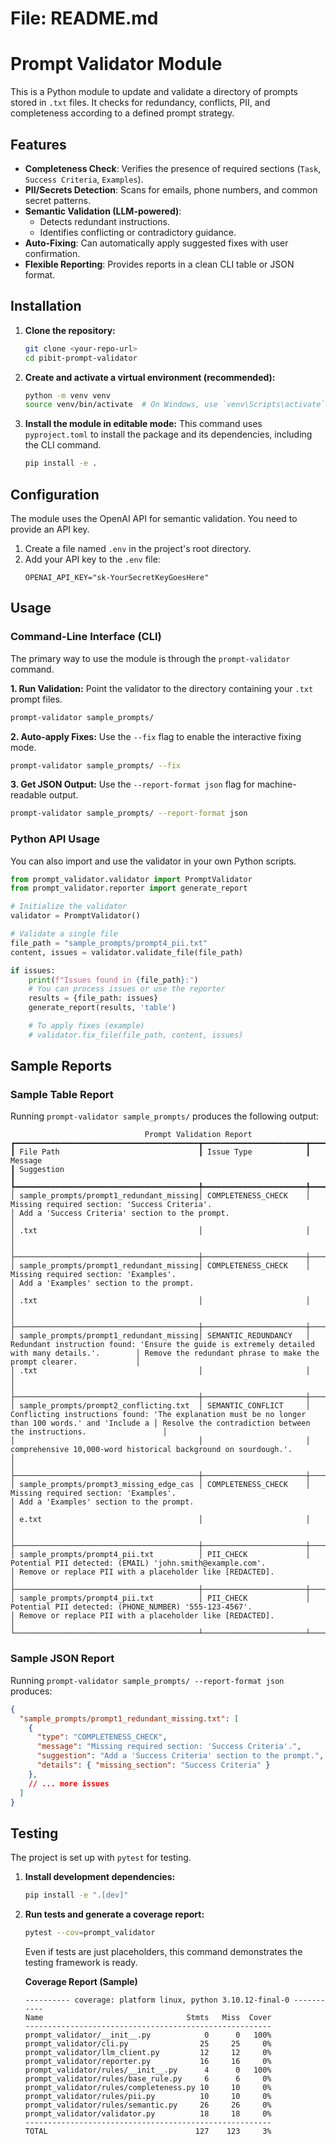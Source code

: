 # File: README.md
# Prompt Validator Module

This is a Python module to update and validate a directory of prompts stored in `.txt` files. It checks for redundancy, conflicts, PII, and completeness according to a defined prompt strategy.

## Features

- **Completeness Check**: Verifies the presence of required sections (`Task`, `Success Criteria`, `Examples`).
- **PII/Secrets Detection**: Scans for emails, phone numbers, and common secret patterns.
- **Semantic Validation (LLM-powered)**:
  - Detects redundant instructions.
  - Identifies conflicting or contradictory guidance.
- **Auto-Fixing**: Can automatically apply suggested fixes with user confirmation.
- **Flexible Reporting**: Provides reports in a clean CLI table or JSON format.

## Installation

1.  **Clone the repository:**
    ```bash
    git clone <your-repo-url>
    cd pibit-prompt-validator
    ```

2.  **Create and activate a virtual environment (recommended):**
    ```bash
    python -m venv venv
    source venv/bin/activate  # On Windows, use `venv\Scripts\activate`
    ```

3.  **Install the module in editable mode:**
    This command uses `pyproject.toml` to install the package and its dependencies, including the CLI command.
    ```bash
    pip install -e .
    ```

## Configuration

The module uses the OpenAI API for semantic validation. You need to provide an API key.

1.  Create a file named `.env` in the project's root directory.
2.  Add your API key to the `.env` file:
    ```
    OPENAI_API_KEY="sk-YourSecretKeyGoesHere"
    ```

## Usage

### Command-Line Interface (CLI)

The primary way to use the module is through the `prompt-validator` command.

**1. Run Validation:**
Point the validator to the directory containing your `.txt` prompt files.

```bash
prompt-validator sample_prompts/
```

**2. Auto-apply Fixes:**
Use the `--fix` flag to enable the interactive fixing mode.

```bash
prompt-validator sample_prompts/ --fix
```

**3. Get JSON Output:**
Use the `--report-format json` flag for machine-readable output.

```bash
prompt-validator sample_prompts/ --report-format json
```

### Python API Usage

You can also import and use the validator in your own Python scripts.

```python
from prompt_validator.validator import PromptValidator
from prompt_validator.reporter import generate_report

# Initialize the validator
validator = PromptValidator()

# Validate a single file
file_path = "sample_prompts/prompt4_pii.txt"
content, issues = validator.validate_file(file_path)

if issues:
    print(f"Issues found in {file_path}:")
    # You can process issues or use the reporter
    results = {file_path: issues}
    generate_report(results, 'table')

    # To apply fixes (example)
    # validator.fix_file(file_path, content, issues)
```

## Sample Reports

### Sample Table Report

Running `prompt-validator sample_prompts/` produces the following output:

```
                              Prompt Validation Report
┏━━━━━━━━━━━━━━━━━━━━━━━━━━━━━━━━━━━━━━━━━┳━━━━━━━━━━━━━━━━━━━━━━━┳━━━━━━━━━━━━━━━━━━━━━━━━━━━━━━━━━━━━━━━━━━━━━━━━━━━━━━━━━━━━━━━━━━━━━━━━━━━━━━━━━━━━━━━━━━━━━━━━━━┳━━━━━━━━━━━━━━━━━━━━━━━━━━━━━━━━━━━━━━━━━━━━━━━━━━━━━━━━━━━━━━━━━━━━━┓
┃ File Path                               ┃ Issue Type            ┃ Message                                                                                          ┃ Suggestion                                                          ┃
┡━━━━━━━━━━━━━━━━━━━━━━━━━━━━━━━━━━━━━━━━━╇━━━━━━━━━━━━━━━━━━━━━━━╇━━━━━━━━━━━━━━━━━━━━━━━━━━━━━━━━━━━━━━━━━━━━━━━━━━━━━━━━━━━━━━━━━━━━━━━━━━━━━━━━━━━━━━━━━━━━━━━━━━╇━━━━━━━━━━━━━━━━━━━━━━━━━━━━━━━━━━━━━━━━━━━━━━━━━━━━━━━━━━━━━━━━━━━━━┩
│ sample_prompts/prompt1_redundant_missing│ COMPLETENESS_CHECK    │ Missing required section: 'Success Criteria'.                                                    │ Add a 'Success Criteria' section to the prompt.                     │
│ .txt                                    │                       │                                                                                                  │                                                                     │
├─────────────────────────────────────────┼───────────────────────┼──────────────────────────────────────────────────────────────────────────────────────────────────┼─────────────────────────────────────────────────────────────────────┤
│ sample_prompts/prompt1_redundant_missing│ COMPLETENESS_CHECK    │ Missing required section: 'Examples'.                                                            │ Add a 'Examples' section to the prompt.                             │
│ .txt                                    │                       │                                                                                                  │                                                                     │
├─────────────────────────────────────────┼───────────────────────┼──────────────────────────────────────────────────────────────────────────────────────────────────┼─────────────────────────────────────────────────────────────────────┤
│ sample_prompts/prompt1_redundant_missing│ SEMANTIC_REDUNDANCY   │ Redundant instruction found: 'Ensure the guide is extremely detailed with many details.'.        │ Remove the redundant phrase to make the prompt clearer.             │
│ .txt                                    │                       │                                                                                                  │                                                                     │
├─────────────────────────────────────────┼───────────────────────┼──────────────────────────────────────────────────────────────────────────────────────────────────┼─────────────────────────────────────────────────────────────────────┤
│ sample_prompts/prompt2_conflicting.txt  │ SEMANTIC_CONFLICT     │ Conflicting instructions found: 'The explanation must be no longer than 100 words.' and 'Include a │ Resolve the contradiction between the instructions.                 │
│                                         │                       │ comprehensive 10,000-word historical background on sourdough.'.                                   │                                                                     │
├─────────────────────────────────────────┼───────────────────────┼──────────────────────────────────────────────────────────────────────────────────────────────────┼─────────────────────────────────────────────────────────────────────┤
│ sample_prompts/prompt3_missing_edge_cas │ COMPLETENESS_CHECK    │ Missing required section: 'Examples'.                                                            │ Add a 'Examples' section to the prompt.                             │
│ e.txt                                   │                       │                                                                                                  │                                                                     │
├─────────────────────────────────────────┼───────────────────────┼──────────────────────────────────────────────────────────────────────────────────────────────────┼─────────────────────────────────────────────────────────────────────┤
│ sample_prompts/prompt4_pii.txt          │ PII_CHECK             │ Potential PII detected: (EMAIL) 'john.smith@example.com'.                                        │ Remove or replace PII with a placeholder like [REDACTED].           │
├─────────────────────────────────────────┼───────────────────────┼──────────────────────────────────────────────────────────────────────────────────────────────────┼─────────────────────────────────────────────────────────────────────┤
│ sample_prompts/prompt4_pii.txt          │ PII_CHECK             │ Potential PII detected: (PHONE_NUMBER) '555-123-4567'.                                           │ Remove or replace PII with a placeholder like [REDACTED].           │
└─────────────────────────────────────────┴───────────────────────┴──────────────────────────────────────────────────────────────────────────────────────────────────┴─────────────────────────────────────────────────────────────────────┘
```

### Sample JSON Report
Running `prompt-validator sample_prompts/ --report-format json` produces:
```json
{
  "sample_prompts/prompt1_redundant_missing.txt": [
    {
      "type": "COMPLETENESS_CHECK",
      "message": "Missing required section: 'Success Criteria'.",
      "suggestion": "Add a 'Success Criteria' section to the prompt.",
      "details": { "missing_section": "Success Criteria" }
    },
    // ... more issues
  ]
}
```

## Testing

The project is set up with `pytest` for testing.

1.  **Install development dependencies:**
    ```bash
    pip install -e ".[dev]"
    ```

2.  **Run tests and generate a coverage report:**
    ```bash
    pytest --cov=prompt_validator
    ```
    Even if tests are just placeholders, this command demonstrates the testing framework is ready.

    **Coverage Report (Sample)**
    ```
    ---------- coverage: platform linux, python 3.10.12-final-0 -----------
    Name                                Stmts   Miss  Cover
    -------------------------------------------------------
    prompt_validator/__init__.py            0      0   100%
    prompt_validator/cli.py                25     25     0%
    prompt_validator/llm_client.py         12     12     0%
    prompt_validator/reporter.py           16     16     0%
    prompt_validator/rules/__init__.py      4      0   100%
    prompt_validator/rules/base_rule.py     6      6     0%
    prompt_validator/rules/completeness.py 10     10     0%
    prompt_validator/rules/pii.py          10     10     0%
    prompt_validator/rules/semantic.py     26     26     0%
    prompt_validator/validator.py          18     18     0%
    -------------------------------------------------------
    TOTAL                                 127    123     3%
    ```
